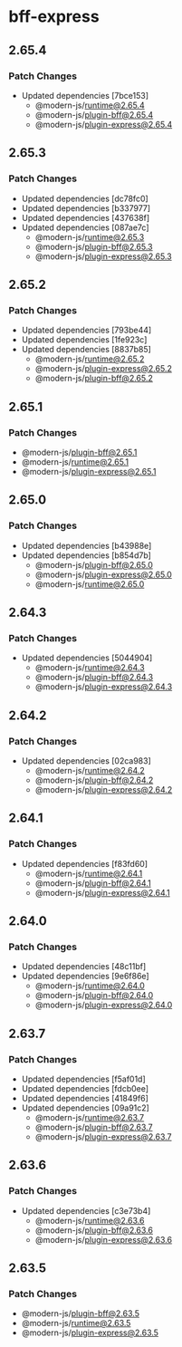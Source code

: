 # bff-express

## 2.65.4

### Patch Changes

- Updated dependencies [7bce153]
  - @modern-js/runtime@2.65.4
  - @modern-js/plugin-bff@2.65.4
  - @modern-js/plugin-express@2.65.4

## 2.65.3

### Patch Changes

- Updated dependencies [dc78fc0]
- Updated dependencies [b337977]
- Updated dependencies [437638f]
- Updated dependencies [087ae7c]
  - @modern-js/runtime@2.65.3
  - @modern-js/plugin-bff@2.65.3
  - @modern-js/plugin-express@2.65.3

## 2.65.2

### Patch Changes

- Updated dependencies [793be44]
- Updated dependencies [1fe923c]
- Updated dependencies [8837b85]
  - @modern-js/runtime@2.65.2
  - @modern-js/plugin-express@2.65.2
  - @modern-js/plugin-bff@2.65.2

## 2.65.1

### Patch Changes

- @modern-js/plugin-bff@2.65.1
- @modern-js/runtime@2.65.1
- @modern-js/plugin-express@2.65.1

## 2.65.0

### Patch Changes

- Updated dependencies [b43988e]
- Updated dependencies [b854d7b]
  - @modern-js/plugin-bff@2.65.0
  - @modern-js/plugin-express@2.65.0
  - @modern-js/runtime@2.65.0

## 2.64.3

### Patch Changes

- Updated dependencies [5044904]
  - @modern-js/runtime@2.64.3
  - @modern-js/plugin-bff@2.64.3
  - @modern-js/plugin-express@2.64.3

## 2.64.2

### Patch Changes

- Updated dependencies [02ca983]
  - @modern-js/runtime@2.64.2
  - @modern-js/plugin-bff@2.64.2
  - @modern-js/plugin-express@2.64.2

## 2.64.1

### Patch Changes

- Updated dependencies [f83fd60]
  - @modern-js/runtime@2.64.1
  - @modern-js/plugin-bff@2.64.1
  - @modern-js/plugin-express@2.64.1

## 2.64.0

### Patch Changes

- Updated dependencies [48c11bf]
- Updated dependencies [9e6f86e]
  - @modern-js/runtime@2.64.0
  - @modern-js/plugin-bff@2.64.0
  - @modern-js/plugin-express@2.64.0

## 2.63.7

### Patch Changes

- Updated dependencies [f5af01d]
- Updated dependencies [fdcb0ee]
- Updated dependencies [41849f6]
- Updated dependencies [09a91c2]
  - @modern-js/runtime@2.63.7
  - @modern-js/plugin-bff@2.63.7
  - @modern-js/plugin-express@2.63.7

## 2.63.6

### Patch Changes

- Updated dependencies [c3e73b4]
  - @modern-js/runtime@2.63.6
  - @modern-js/plugin-bff@2.63.6
  - @modern-js/plugin-express@2.63.6

## 2.63.5

### Patch Changes

- @modern-js/plugin-bff@2.63.5
- @modern-js/runtime@2.63.5
- @modern-js/plugin-express@2.63.5
